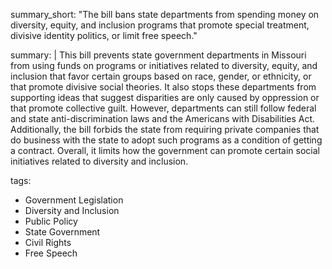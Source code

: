 summary_short: "The bill bans state departments from spending money on diversity, equity, and inclusion programs that promote special treatment, divisive identity politics, or limit free speech."

summary: |
  This bill prevents state government departments in Missouri from using funds on programs or initiatives related to diversity, equity, and inclusion that favor certain groups based on race, gender, or ethnicity, or that promote divisive social theories. It also stops these departments from supporting ideas that suggest disparities are only caused by oppression or that promote collective guilt. However, departments can still follow federal and state anti-discrimination laws and the Americans with Disabilities Act. Additionally, the bill forbids the state from requiring private companies that do business with the state to adopt such programs as a condition of getting a contract. Overall, it limits how the government can promote certain social initiatives related to diversity and inclusion.

tags:
  - Government Legislation
  - Diversity and Inclusion
  - Public Policy
  - State Government
  - Civil Rights
  - Free Speech
